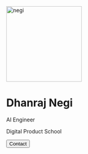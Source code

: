 <!-- Add icon library -->
<link rel="stylesheet" href="assets/stylesheets/negi.css">

<div class="card">
  <img src="https://github.com/team-cero/team-cero.github.io/blob/master/assets/images/negi.jpg?raw=true" alt="negi" width="200" height="200">
  <h1>Dhanraj Negi</h1>
  <p class="title">AI Engineer</p>
  <p>Digital Product School</p>
  <a href="#"><i class="fa fa-dribbble"></i></a>
  <a href="#"><i class="fa fa-twitter"></i></a>
  <a href="#"><i class="fa fa-linkedin"></i></a>
  <a href="#"><i class="fa fa-facebook"></i></a>
  <p><button>Contact</button></p>
</div>
